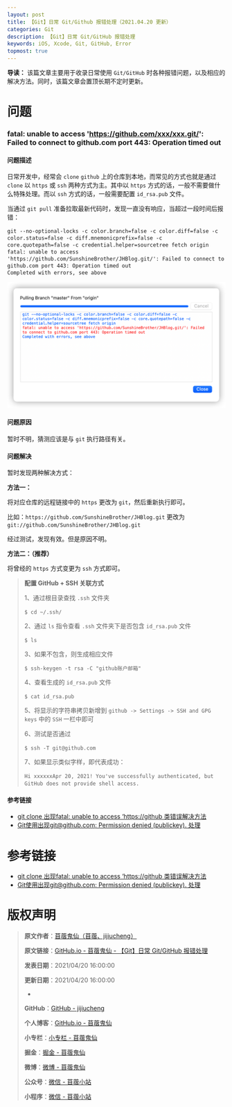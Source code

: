 ```yaml
---
layout: post
title: 【Git】日常 Git/Github 报错处理（2021.04.20 更新）
categories: Git
description: 【Git】日常 Git/GitHub 报错处理
keywords: iOS, Xcode, Git, GitHub, Error
topmost: true
---
```


**导读：** 
该篇文章主要用于收录日常使用 `Git/GitHub` 时各种报错问题，以及相应的解决方法。同时，该篇文章会置顶长期不定时更新。

# 问题

### fatal: unable to access 'https://github.com/xxx/xxx.git/': Failed to connect to github.com port 443: Operation timed out

#### 问题描述

日常开发中，经常会 `clone` `github` 上的仓库到本地，而常见的方式也就是通过 `clone` 以 `https` 或 `ssh` 两种方式为主。其中以 `https` 方式的话，一般不需要做什么特殊处理。而以 `ssh` 方式的话，一般需要配置 `id_rsa.pub` 文件。

当通过 `git pull` 准备拉取最新代码时，发现一直没有响应，当超过一段时间后报错：

```
git --no-optional-locks -c color.branch=false -c color.diff=false -c color.status=false -c diff.mnemonicprefix=false -c core.quotepath=false -c credential.helper=sourcetree fetch origin 
fatal: unable to access 'https://github.com/SunshineBrother/JHBlog.git/': Failed to connect to github.com port 443: Operation timed out
Completed with errors, see above
```

![fatal: unable to access 'https://github.com/xxx/xxx.git/': Failed to connect to github.com port 443: Operation timed out](/images/Git/2021-04-20-Git-Errors-01.png)

#### 问题原因

暂时不明，猜测应该是与 `git` 执行路径有关。

#### 问题解决

暂时发现两种解决方式：

**方法一：**

将对应仓库的远程链接中的 `https` 更改为 `git`，然后重新执行即可。

比如：`https://github.com/SunshineBrother/JHBlog.git` 更改为 `git://github.com/SunshineBrother/JHBlog.git`

经过测试，发现有效。但是原因不明。

**方法二：（推荐）**

将曾经的 `https` 方式变更为 `ssh` 方式即可。

> **配置 GitHub + SSH 关联方式**
> 
> 1、通过根目录查找 `.ssh` 文件夹
> 
> ```$ cd ~/.ssh/```
> 
> 2、通过 `ls` 指令查看 `.ssh` 文件夹下是否包含 `id_rsa.pub` 文件
> 
> ```$ ls```
> 
> 3、如果不包含，则生成相应文件
> 
> ```$ ssh-keygen -t rsa -C "github账户邮箱"```
> 
> 4、查看生成的 `id_rsa.pub` 文件
> 
> ```$ cat id_rsa.pub```
> 
> 5、将显示的字符串拷贝新增到 `github -> Settings -> SSH and GPG keys` 中的 `SSH` 一栏中即可
> 
> 6、测试是否通过
> 
> ```$ ssh -T git@github.com```
> 
> 7、如果显示类似字样，即代表成功：
> 
> ```Hi xxxxxxApr 20, 2021! You've successfully authenticated, but GitHub does not provide shell access.```

#### 参考链接

- [git clone 出现fatal: unable to access ‘https://github 类错误解决方法](https://blog.csdn.net/gbz3300255/article/details/97103621)
- [Git使用出现git@github.com: Permission denied (publickey). 处理](https://blog.csdn.net/qq_43768946/article/details/90411154)

# 参考链接

- [git clone 出现fatal: unable to access ‘https://github 类错误解决方法](https://blog.csdn.net/gbz3300255/article/details/97103621)
- [Git使用出现git@github.com: Permission denied (publickey). 处理](https://blog.csdn.net/qq_43768946/article/details/90411154)

# 版权声明

> **原文作者**：[苜蓿鬼仙（苜蓿、jijiucheng）](https://jijiucheng.github.io/)
> 
> **原文链接**：[GitHub.io - 苜蓿鬼仙 - 【Git】日常 Git/GitHub 报错处理](https://jijiucheng.github.io/2021/04/20/Git-Errors/)
> 
> **发表日期**：2021/04/20 16:00:00
> 
> **更新日期**：2021/04/20 16:00:00
> 
> -
> 
> **GitHub**：[GitHub - jijiucheng](https://github.com/jijiucheng)
> 
> **个人博客**：[GitHub.io - 苜蓿鬼仙](https://jijiucheng.github.io)
> 
> **小专栏**：[小专栏 - 苜蓿鬼仙](https://xiaozhuanlan.com/u/6667468960)
> 
> **掘金**：[掘金 - 苜蓿鬼仙](https://juejin.im/user/5a31e95c51882533d023137d)
> 
> **微博**：[微博 - 苜蓿鬼仙](https://weibo.com/u/1585459545)
> 
> **公众号**：[微信 - 苜蓿小站](#)
> 
> **小程序**：[微信 - 苜蓿小站](#)


